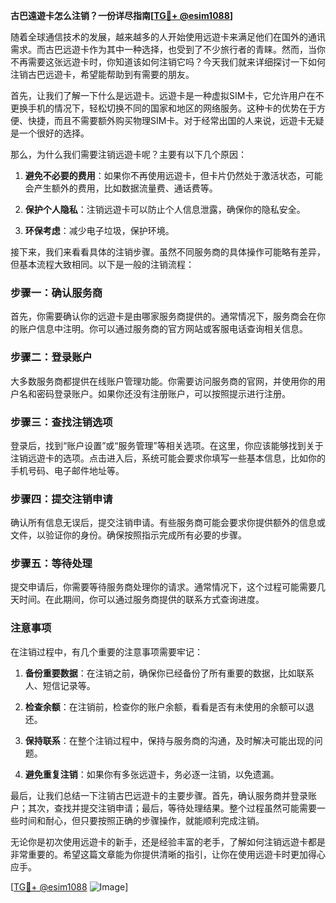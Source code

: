 **古巴遠遊卡怎么注销？一份详尽指南[[TG💪+ @esim1088](https://t.me/s/esim1088)]**

随着全球通信技术的发展，越来越多的人开始使用远遊卡来满足他们在国外的通讯需求。而古巴远遊卡作为其中一种选择，也受到了不少旅行者的青睐。然而，当你不再需要这张远遊卡时，你知道该如何注销它吗？今天我们就来详细探讨一下如何注销古巴远遊卡，希望能帮助到有需要的朋友。

首先，让我们了解一下什么是远遊卡。远遊卡是一种虚拟SIM卡，它允许用户在不更换手机的情况下，轻松切换不同的国家和地区的网络服务。这种卡的优势在于方便、快捷，而且不需要额外购买物理SIM卡。对于经常出国的人来说，远遊卡无疑是一个很好的选择。

那么，为什么我们需要注销远遊卡呢？主要有以下几个原因：

1. **避免不必要的费用**：如果你不再使用远遊卡，但卡片仍然处于激活状态，可能会产生额外的费用，比如数据流量费、通话费等。
   
2. **保护个人隐私**：注销远遊卡可以防止个人信息泄露，确保你的隐私安全。

3. **环保考虑**：减少电子垃圾，保护环境。

接下来，我们来看看具体的注销步骤。虽然不同服务商的具体操作可能略有差异，但基本流程大致相同。以下是一般的注销流程：

### 步骤一：确认服务商

首先，你需要确认你的远遊卡是由哪家服务商提供的。通常情况下，服务商会在你的账户信息中注明。你可以通过服务商的官方网站或客服电话查询相关信息。

### 步骤二：登录账户

大多数服务商都提供在线账户管理功能。你需要访问服务商的官网，并使用你的用户名和密码登录账户。如果你还没有注册账户，可以按照提示进行注册。

### 步骤三：查找注销选项

登录后，找到“账户设置”或“服务管理”等相关选项。在这里，你应该能够找到关于注销远遊卡的选项。点击进入后，系统可能会要求你填写一些基本信息，比如你的手机号码、电子邮件地址等。

### 步骤四：提交注销申请

确认所有信息无误后，提交注销申请。有些服务商可能会要求你提供额外的信息或文件，以验证你的身份。确保按照指示完成所有必要的步骤。

### 步骤五：等待处理

提交申请后，你需要等待服务商处理你的请求。通常情况下，这个过程可能需要几天时间。在此期间，你可以通过服务商提供的联系方式查询进度。

### 注意事项

在注销过程中，有几个重要的注意事项需要牢记：

1. **备份重要数据**：在注销之前，确保你已经备份了所有重要的数据，比如联系人、短信记录等。

2. **检查余额**：在注销前，检查你的账户余额，看看是否有未使用的余额可以退还。

3. **保持联系**：在整个注销过程中，保持与服务商的沟通，及时解决可能出现的问题。

4. **避免重复注销**：如果你有多张远遊卡，务必逐一注销，以免遗漏。

最后，让我们总结一下注销古巴远遊卡的主要步骤。首先，确认服务商并登录账户；其次，查找并提交注销申请；最后，等待处理结果。整个过程虽然可能需要一些时间和耐心，但只要按照正确的步骤操作，就能顺利完成注销。

无论你是初次使用远遊卡的新手，还是经验丰富的老手，了解如何注销远遊卡都是非常重要的。希望这篇文章能为你提供清晰的指引，让你在使用远遊卡时更加得心应手。

[[TG💪+ @esim1088](https://t.me/s/esim1088) ![Image](https://i.postimg.cc/4NQfJmqS/Snipaste-2025-05-13-00-14-12.png)]